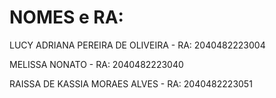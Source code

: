 # NOMES e RA:
LUCY ADRIANA PEREIRA DE OLIVEIRA - RA: 2040482223004   


MELISSA NONATO - RA: 2040482223040


RAISSA DE KASSIA MORAES ALVES - RA: 2040482223051
